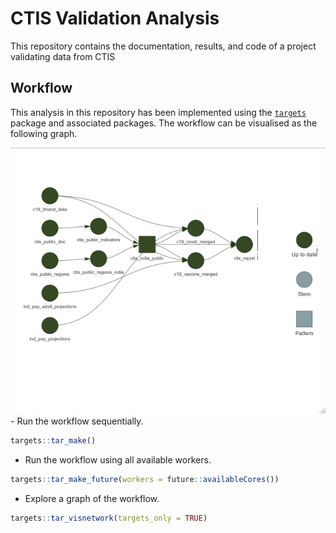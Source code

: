 
<!-- README.md is generated from README.Rmd. Please edit that file -->

# CTIS Validation Analysis

This repository contains the documentation, results, and code of a
project validating data from CTIS

## Workflow

This analysis in this repository has been implemented using the
[`targets`](https://docs.ropensci.org/targets/) package and associated
packages. The workflow can be visualised as the following graph.

![](targets-graph.png) - Run the workflow sequentially.

``` r
targets::tar_make()
```

-   Run the workflow using all available workers.

``` r
targets::tar_make_future(workers = future::availableCores())
```

-   Explore a graph of the workflow.

``` r
targets::tar_visnetwork(targets_only = TRUE)
```
